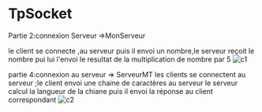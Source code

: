 # TpSocket
Partie 2:connexion Serveur =>MonServeur

le client se connecte ,au serveur puis il envoi un nombre,le serveur reçoit le nombre pui lui l'envoi le resultat de la multiplication de nombre par 5
![c1](https://user-images.githubusercontent.com/82270887/159902238-4c0145a2-6c5d-4cf8-8c93-477faaf8f6f7.PNG)

partie 4:connexion au serveur => ServeurMT
les clients se connectent au serveur ;le client envoi une chaine de caractères au serveur le serveur calcul la langueur de la chiane puis il envoi la réponse au client correspondant
![c2](https://user-images.githubusercontent.com/82270887/159903136-457c8024-145d-440f-a592-3c26d58c5e78.PNG)
